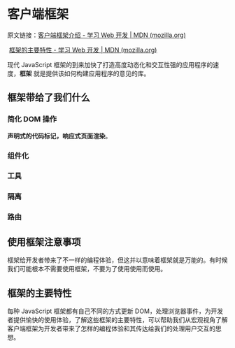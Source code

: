 # 客户端框架

原文链接：[客户端框架介绍 - 学习 Web 开发 | MDN (mozilla.org)](https://developer.mozilla.org/zh-CN/docs/Learn/Tools_and_testing/Client-side_JavaScript_frameworks/Introduction)

​		  		 [框架的主要特性 - 学习 Web 开发 | MDN (mozilla.org)](https://developer.mozilla.org/zh-CN/docs/Learn/Tools_and_testing/Client-side_JavaScript_frameworks/Main_features)

现代 JavaScript 框架的到来加快了打造高度动态化和交互性强的应用程序的速度，**框架** 就是提供该如何构建应用程序的意见的库。



## 框架带给了我们什么

### 简化 DOM 操作

**声明式的代码标记，响应式页面渲染**。

### 组件化

### 工具

### 隔离

### 路由



## 使用框架注意事项

框架给开发者带来了不一样的编程体验，但这并以意味着框架就是万能的。有时候我们可能根本不需要使用框架，不要为了使用使用而使用。





## 框架的主要特性

每种 JavaScript 框架都有自己不同的方式更新 DOM，处理浏览器事件，为开发者提供愉快的使用体验，了解这些框架的主要特性，可以帮助我们从宏观视角了解客户端框架为开发者带来了怎样的编程体验和其传达给我们的处理用户交互的思想。



